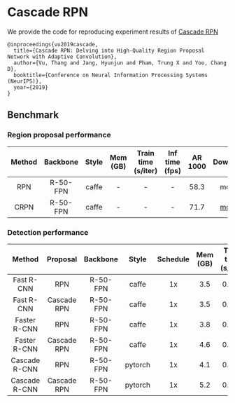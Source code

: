
# Cascade RPN

We provide the code for reproducing experiment results of [Cascade RPN](https://arxiv.org/abs/1909.06720)

```
@inproceedings{vu2019cascade,
  title={Cascade RPN: Delving into High-Quality Region Proposal Network with Adaptive Convolution},
  author={Vu, Thang and Jang, Hyunjun and Pham, Trung X and Yoo, Chang D},
  booktitle={Conference on Neural Information Processing Systems (NeurIPS)},
  year={2019}
}
```

## Benchmark
### Region proposal performance
| Method | Backbone | Style | Mem (GB) | Train time (s/iter) | Inf time (fps) | AR 1000 |                Download                |
|:------:|:--------:|:-----:|:--------:|:-------------------:|:--------------:|:-------:|:--------------------------------------:|
|   RPN  | R-50-FPN | caffe |     -    |          -          |        -       |   58.3  |                  model                 |
|  CRPN  | R-50-FPN | caffe |     -    |          -          |        -       |   71.7  | [model](http://bit.ly/cascade_rpn_r50) |

### Detection performance
|     Method    |   Proposal  | Backbone |  Style  | Schedule | Mem (GB) | Train time (s/iter) | Inf time (fps) | box AP |                   Download                   |
|:-------------:|:-----------:|:--------:|:-------:|:--------:|:--------:|:-------------------:|:--------------:|:------:|:--------------------------------------------:|
|   Fast R-CNN  |     RPN     | R-50-FPN |  caffe  |    1x    |    3.5   |        0.250        |      16.5      |  36.9  |                       -                      |
|   Fast R-CNN  | Cascade RPN | R-50-FPN |  caffe  |    1x    |    3.5   |        0.250        |      16.5      |  40.0  |     [model](http://bit.ly/crpn_fast_r50)     |
|  Faster R-CNN |     RPN     | R-50-FPN |  caffe  |    1x    |    3.8   |        0.353        |      13.6      |  37.0  |                       -                      |
|  Faster R-CNN | Cascade RPN | R-50-FPN |  caffe  |    1x    |    4.6   |        0.561        |      11.1      |  40.5  |    [model](http://bit.ly/crpn_faster_r50)    |
| Cascade R-CNN |     RPN     | R-50-FPN | pytorch |    1x    |    4.1   |        0.455        |      11.9      |  40.8  |                       -                      |
| Cascade R-CNN | Cascade RPN | R-50-FPN | pytorch |    1x    |    5.2   |        0.650        |       9.6      |  41.6  | [model](http://bit.ly/crpn_cascade_rcnn_r50) |

